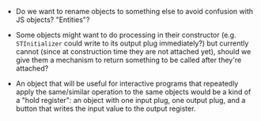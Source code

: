 - Do we want to rename objects to something else to avoid confusion with JS objects? "Entities"?

- Some objects might want to do processing in their constructor (e.g. `STInitializer` could write to its output plug immediately?) but currently cannot (since at construction time they are not attached yet), should we give them a mechanism to return something to be called after they're attached?

- An object that will be useful for interactive programs that repeatedly apply the same/similar operation to the same objects would be a kind of a "hold register": an object with one input plug, one output plug, and a button that writes the input value to the output register.
